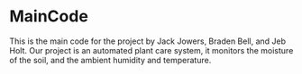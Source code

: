 # MainCode
This is the main code for the project by Jack Jowers, Braden Bell, and Jeb Holt.
Our project is an automated plant care system, it monitors the moisture of the soil, and the ambient humidity and temperature.
